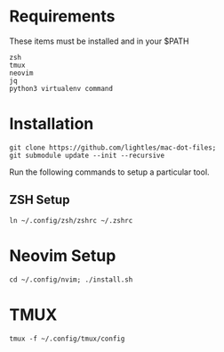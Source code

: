 # Requirements
These items must be installed and in your $PATH
```
zsh
tmux
neovim
jq
python3 virtualenv command
```


# Installation

```
git clone https://github.com/lightles/mac-dot-files; 
git submodule update --init --recursive
```
Run the following commands to setup a particular tool.

## ZSH Setup
``` 
ln ~/.config/zsh/zshrc ~/.zshrc
```
# Neovim Setup

```
cd ~/.config/nvim; ./install.sh
```

# TMUX
```
tmux -f ~/.config/tmux/config
```
